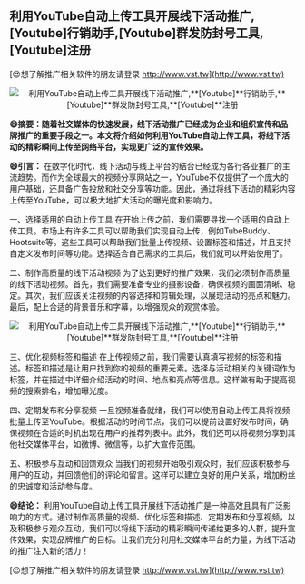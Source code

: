 ## **利用YouTube自动上传工具开展线下活动推广,**[Youtube]**行销助手,**[Youtube]**群发防封号工具,**[Youtube]**注册**

[😍想了解推广相关软件的朋友请登录 http://www.vst.tw](http://www.vst.tw)

 <center><img src="https://vst.tw/MP4/tuiguang/png/3.png" alt="利用YouTube自动上传工具开展线下活动推广,**[Youtube]**行销助手,**[Youtube]**群发防封号工具,**[Youtube]**注册"></center>

**😄摘要：随着社交媒体的快速发展，线下活动推广已经成为企业和组织宣传和品牌推广的重要手段之一。本文将介绍如何利用YouTube自动上传工具，将线下活动的精彩瞬间上传至网络平台，实现更广泛的宣传效果。**

**😄引言：**
在数字化时代，线下活动与线上平台的结合已经成为各行各业推广的主流趋势。而作为全球最大的视频分享网站之一，YouTube不仅提供了一个庞大的用户基础，还具备广告投放和社交分享等功能。因此，通过将线下活动的精彩内容上传至YouTube，可以极大地扩大活动的曝光度和影响力。

一、选择适用的自动上传工具
在开始上传之前，我们需要寻找一个适用的自动上传工具。市场上有许多工具可以帮助我们实现自动上传，例如TubeBuddy、Hootsuite等。这些工具可以帮助我们批量上传视频、设置标签和描述，并且支持自定义发布时间等功能。选择适合自己需求的工具后，我们就可以开始使用了。

二、制作高质量的线下活动视频
为了达到更好的推广效果，我们必须制作高质量的线下活动视频。首先，我们需要准备专业的摄影设备，确保视频的画面清晰、稳定。其次，我们应该关注视频的内容选择和剪辑处理，以展现活动的亮点和魅力。最后，配上合适的背景音乐和字幕，以增强观众的观赏体验。

 <center><img src="https://vst.tw/MP4/tuiguang/png/1.png" alt="利用YouTube自动上传工具开展线下活动推广,**[Youtube]**行销助手,**[Youtube]**群发防封号工具,**[Youtube]**注册"></center>

三、优化视频标签和描述
在上传视频之前，我们需要认真填写视频的标签和描述。标签和描述是让用户找到你的视频的重要元素。选择与活动相关的关键词作为标签，并在描述中详细介绍活动的时间、地点和亮点等信息。这样做有助于提高视频的搜索排名，增加曝光度。

四、定期发布和分享视频
一旦视频准备就绪，我们可以使用自动上传工具将视频批量上传至YouTube。根据活动的时间节点，我们可以提前设置好发布时间，确保视频在合适的时机出现在用户的推荐列表中。此外，我们还可以将视频分享到其他社交媒体平台，如微博、微信等，以扩大宣传范围。

五、积极参与互动和回馈观众
当我们的视频开始吸引观众时，我们应该积极参与用户的互动，并回馈他们的评论和留言。这样可以建立良好的用户关系，增加粉丝的忠诚度和活动参与度。

**😄结论：**
利用YouTube自动上传工具开展线下活动推广是一种高效且具有广泛影响力的方式。通过制作高质量的视频、优化标签和描述、定期发布和分享视频，以及积极参与观众互动，我们可以将线下活动的精彩瞬间传递给更多的人群，提升宣传效果，实现品牌推广的目标。让我们充分利用社交媒体平台的力量，为线下活动的推广注入新的活力！

[😍想了解推广相关软件的朋友请登录 http://www.vst.tw](http://www.vst.tw)



